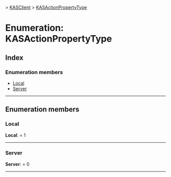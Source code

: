 [](../README.md) > [KASClient](../modules/kasclient.md) > [KASActionPropertyType](../enums/kasclient.kasactionpropertytype.md)

# Enumeration: KASActionPropertyType

## Index

### Enumeration members

* [Local](kasclient.kasactionpropertytype.md#local)
* [Server](kasclient.kasactionpropertytype.md#server)

---

## Enumeration members

<a id="local"></a>

###  Local

**Local**:  = 1

___

<a id="server"></a>

###  Server

**Server**:  = 0

___

